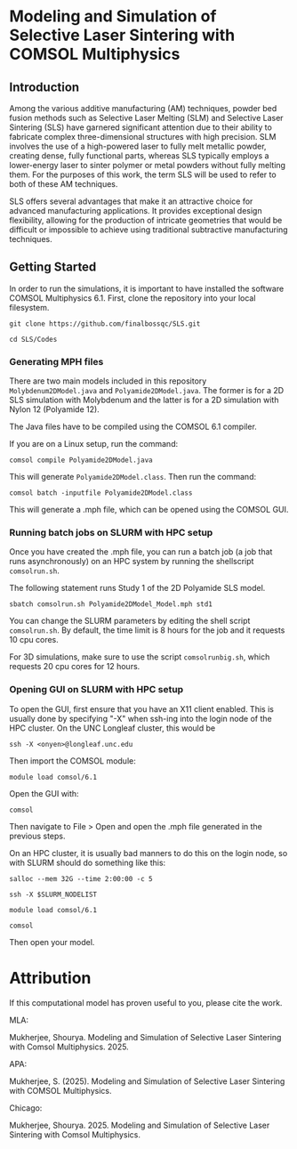# Modeling and Simulation of Selective Laser Sintering with COMSOL Multiphysics

## Introduction

Among the various additive manufacturing (AM) techniques, powder bed fusion methods such as Selective Laser Melting (SLM) and Selective Laser Sintering (SLS) have garnered significant attention due to their ability to fabricate complex three-dimensional structures with high precision. SLM involves the use of a high-powered laser to fully melt metallic powder, creating dense, fully functional parts, whereas SLS typically employs a lower-energy laser to sinter polymer or metal powders without fully melting them. For the purposes of this work, the term SLS will be used to refer to both of these AM techniques.

SLS offers several advantages that make it an attractive choice for advanced manufacturing applications. It provides exceptional design flexibility, allowing for the production of intricate geometries that would be difficult or impossible to achieve using traditional subtractive manufacturing techniques.

## Getting Started

In order to run the simulations, it is important to have installed the software COMSOL Multiphysics 6.1. First, clone the repository into your local filesystem.

```git clone https://github.com/finalbossqc/SLS.git```

```cd SLS/Codes```

### Generating MPH files

There are two main models included in this repository ```Molybdenum2DModel.java``` and ```Polyamide2DModel.java```. The former is for a 2D SLS simulation with Molybdenum and the latter is for a 2D simulation with Nylon 12 (Polyamide 12). 

The Java files have to be compiled using the COMSOL 6.1 compiler. 

If you are on a Linux setup, run the command:

```comsol compile Polyamide2DModel.java```

This will generate ```Polyamide2DModel.class```. Then run the command:

```comsol batch -inputfile Polyamide2DModel.class```

This will generate a .mph file, which can be opened using the COMSOL GUI. 

### Running batch jobs on SLURM with HPC setup

Once you have created the .mph file, you can run a batch job (a job that runs asynchronously) on an HPC system by running the shellscript ```comsolrun.sh```. 

The following statement runs Study 1 of the 2D Polyamide SLS model.

```sbatch comsolrun.sh Polyamide2DModel_Model.mph std1```

You can change the SLURM parameters by editing the shell script ```comsolrun.sh```. By default, the time limit is 8 hours for the job and it requests 10 cpu cores.

For 3D simulations, make sure to use the script ```comsolrunbig.sh```, which requests 20 cpu cores for 12 hours. 

### Opening GUI on SLURM with HPC setup

To open the GUI, first ensure that you have an X11 client enabled. This is usually done by specifying "-X" when ssh-ing into the login node of the HPC cluster. On the UNC Longleaf cluster, this would be

```ssh -X <onyen>@longleaf.unc.edu```

Then import the COMSOL module:

```module load comsol/6.1```

Open the GUI with:

```comsol```

Then navigate to File > Open and open the .mph file generated in the previous steps.

On an HPC cluster, it is usually bad manners to do this on the login node, so with SLURM should do something like this:

```salloc --mem 32G --time 2:00:00 -c 5```

```ssh -X $SLURM_NODELIST```

```module load comsol/6.1```

```comsol```

Then open your model.

# Attribution

If this computational model has proven useful to you, please cite the work.

MLA:

Mukherjee, Shourya. Modeling and Simulation of Selective Laser Sintering with Comsol Multiphysics. 2025.

APA:

Mukherjee, S. (2025). Modeling and Simulation of Selective Laser Sintering with COMSOL Multiphysics.

Chicago:

Mukherjee, Shourya. 2025. Modeling and Simulation of Selective Laser Sintering with Comsol Multiphysics.
